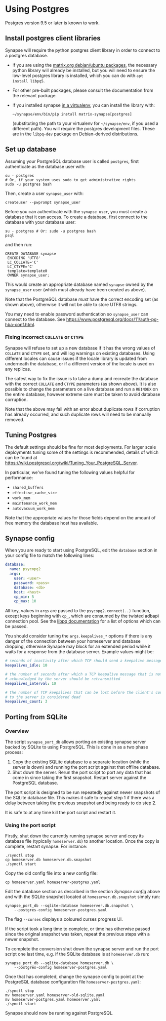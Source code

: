 # Using Postgres

Postgres version 9.5 or later is known to work.

## Install postgres client libraries

Synapse will require the python postgres client library in order to
connect to a postgres database.

-   If you are using the [matrix.org debian/ubuntu
    packages](../INSTALL.md#matrixorg-packages), the necessary python
    library will already be installed, but you will need to ensure the
    low-level postgres library is installed, which you can do with
    `apt install libpq5`.
-   For other pre-built packages, please consult the documentation from
    the relevant package.
-   If you installed synapse [in a
    virtualenv](../INSTALL.md#installing-from-source), you can install
    the library with:

        ~/synapse/env/bin/pip install matrix-synapse[postgres]

    (substituting the path to your virtualenv for `~/synapse/env`, if
    you used a different path). You will require the postgres
    development files. These are in the `libpq-dev` package on
    Debian-derived distributions.

## Set up database

Assuming your PostgreSQL database user is called `postgres`, first authenticate as the database user with:

    su - postgres
    # Or, if your system uses sudo to get administrative rights
    sudo -u postgres bash

Then, create a user ``synapse_user`` with:

    createuser --pwprompt synapse_user

Before you can authenticate with the `synapse_user`, you must create a
database that it can access. To create a database, first connect to the
database with your database user:

    su - postgres # Or: sudo -u postgres bash
    psql

and then run:

    CREATE DATABASE synapse
     ENCODING 'UTF8'
     LC_COLLATE='C'
     LC_CTYPE='C'
     template=template0
     OWNER synapse_user;

This would create an appropriate database named `synapse` owned by the
`synapse_user` user (which must already have been created as above).

Note that the PostgreSQL database *must* have the correct encoding set
(as shown above), otherwise it will not be able to store UTF8 strings.

You may need to enable password authentication so `synapse_user` can
connect to the database. See
<https://www.postgresql.org/docs/11/auth-pg-hba-conf.html>.

### Fixing incorrect `COLLATE` or `CTYPE`

Synapse will refuse to set up a new database if it has the wrong values of
`COLLATE` and `CTYPE` set, and will log warnings on existing databases. Using
different locales can cause issues if the locale library is updated from
underneath the database, or if a different version of the locale is used on any
replicas.

The safest way to fix the issue is to take a dump and recreate the database with
the correct `COLLATE` and `CTYPE` parameters (as shown above). It is also possible to change the
parameters on a live database and run a `REINDEX` on the entire database,
however extreme care must be taken to avoid database corruption.

Note that the above may fail with an error about duplicate rows if corruption
has already occurred, and such duplicate rows will need to be manually removed.


## Tuning Postgres

The default settings should be fine for most deployments. For larger
scale deployments tuning some of the settings is recommended, details of
which can be found at
<https://wiki.postgresql.org/wiki/Tuning_Your_PostgreSQL_Server>.

In particular, we've found tuning the following values helpful for
performance:

-   `shared_buffers`
-   `effective_cache_size`
-   `work_mem`
-   `maintenance_work_mem`
-   `autovacuum_work_mem`

Note that the appropriate values for those fields depend on the amount
of free memory the database host has available.

## Synapse config

When you are ready to start using PostgreSQL, edit the `database`
section in your config file to match the following lines:

```yaml
database:
  name: psycopg2
  args:
    user: <user>
    password: <pass>
    database: <db>
    host: <host>
    cp_min: 5
    cp_max: 10
```

All key, values in `args` are passed to the `psycopg2.connect(..)`
function, except keys beginning with `cp_`, which are consumed by the
twisted adbapi connection pool. See the [libpq
documentation](https://www.postgresql.org/docs/current/libpq-connect.html#LIBPQ-PARAMKEYWORDS)
for a list of options which can be passed.

You should consider tuning the `args.keepalives_*` options if there is any danger of
the connection between your homeserver and database dropping, otherwise Synapse
may block for an extended period while it waits for a response from the
database server. Example values might be:

```yaml
# seconds of inactivity after which TCP should send a keepalive message to the server
keepalives_idle: 10

# the number of seconds after which a TCP keepalive message that is not
# acknowledged by the server should be retransmitted
keepalives_interval: 10

# the number of TCP keepalives that can be lost before the client's connection
# to the server is considered dead
keepalives_count: 3
```

## Porting from SQLite

### Overview

The script `synapse_port_db` allows porting an existing synapse server
backed by SQLite to using PostgreSQL. This is done in as a two phase
process:

1.  Copy the existing SQLite database to a separate location (while the
    server is down) and running the port script against that offline
    database.
2.  Shut down the server. Rerun the port script to port any data that
    has come in since taking the first snapshot. Restart server against
    the PostgreSQL database.

The port script is designed to be run repeatedly against newer snapshots
of the SQLite database file. This makes it safe to repeat step 1 if
there was a delay between taking the previous snapshot and being ready
to do step 2.

It is safe to at any time kill the port script and restart it.

### Using the port script

Firstly, shut down the currently running synapse server and copy its
database file (typically `homeserver.db`) to another location. Once the
copy is complete, restart synapse. For instance:

    ./synctl stop
    cp homeserver.db homeserver.db.snapshot
    ./synctl start

Copy the old config file into a new config file:

    cp homeserver.yaml homeserver-postgres.yaml

Edit the database section as described in the section *Synapse config*
above and with the SQLite snapshot located at `homeserver.db.snapshot`
simply run:

    synapse_port_db --sqlite-database homeserver.db.snapshot \
        --postgres-config homeserver-postgres.yaml

The flag `--curses` displays a coloured curses progress UI.

If the script took a long time to complete, or time has otherwise passed
since the original snapshot was taken, repeat the previous steps with a
newer snapshot.

To complete the conversion shut down the synapse server and run the port
script one last time, e.g. if the SQLite database is at `homeserver.db`
run:

    synapse_port_db --sqlite-database homeserver.db \
        --postgres-config homeserver-postgres.yaml

Once that has completed, change the synapse config to point at the
PostgreSQL database configuration file `homeserver-postgres.yaml`:

    ./synctl stop
    mv homeserver.yaml homeserver-old-sqlite.yaml
    mv homeserver-postgres.yaml homeserver.yaml
    ./synctl start

Synapse should now be running against PostgreSQL.

